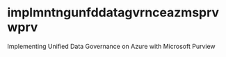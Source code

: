 # implmntngunfddatagvrnceazmsprvwprv
Implementing Unified Data Governance on Azure with Microsoft Purview
